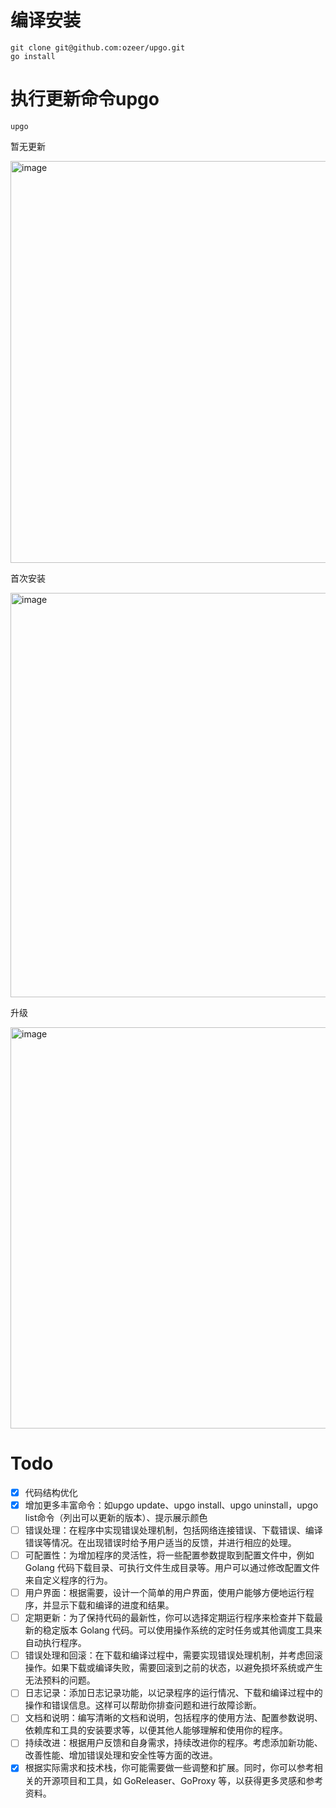 # 编译安装
```
git clone git@github.com:ozeer/upgo.git
go install
```

# 执行更新命令upgo
```
upgo
```
暂无更新

<img width="643" alt="image" src="https://github.com/ozeer/upgo/assets/8944442/55aa6f74-ffb5-4754-b9ec-38c4ccaf3b84">

首次安装

<img width="647" alt="image" src="https://github.com/ozeer/upgo/assets/8944442/d7ff9d8a-d9a5-4c4e-b5f3-065f9528323c">

升级

<img width="642" alt="image" src="https://github.com/ozeer/upgo/assets/8944442/9e7b7e6c-abd1-4244-8b65-7de1cf7eb888">



# Todo
* [x] 代码结构优化
* [x] 增加更多丰富命令：如upgo update、upgo install、upgo uninstall，upgo list命令（列出可以更新的版本）、提示展示颜色
* [ ] 错误处理：在程序中实现错误处理机制，包括网络连接错误、下载错误、编译错误等情况。在出现错误时给予用户适当的反馈，并进行相应的处理。
* [ ] 可配置性：为增加程序的灵活性，将一些配置参数提取到配置文件中，例如 Golang 代码下载目录、可执行文件生成目录等。用户可以通过修改配置文件来自定义程序的行为。
* [ ] 用户界面：根据需要，设计一个简单的用户界面，使用户能够方便地运行程序，并显示下载和编译的进度和结果。
* [ ] 定期更新：为了保持代码的最新性，你可以选择定期运行程序来检查并下载最新的稳定版本 Golang 代码。可以使用操作系统的定时任务或其他调度工具来自动执行程序。
* [ ] 错误处理和回滚：在下载和编译过程中，需要实现错误处理机制，并考虑回滚操作。如果下载或编译失败，需要回滚到之前的状态，以避免损坏系统或产生无法预料的问题。
* [ ] 日志记录：添加日志记录功能，以记录程序的运行情况、下载和编译过程中的操作和错误信息。这样可以帮助你排查问题和进行故障诊断。
* [ ] 文档和说明：编写清晰的文档和说明，包括程序的使用方法、配置参数说明、依赖库和工具的安装要求等，以便其他人能够理解和使用你的程序。
* [ ] 持续改进：根据用户反馈和自身需求，持续改进你的程序。考虑添加新功能、改善性能、增加错误处理和安全性等方面的改进。
* [x] 根据实际需求和技术栈，你可能需要做一些调整和扩展。同时，你可以参考相关的开源项目和工具，如 GoReleaser、GoProxy 等，以获得更多灵感和参考资料。
